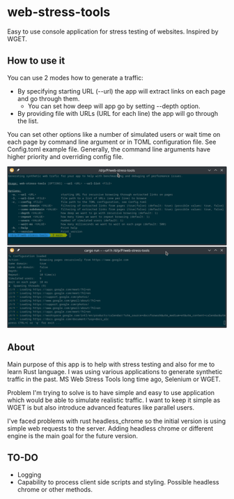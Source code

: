 # web-stress-tools
Easy to use console application for stress testing of websites.
Inspired by WGET. 

## How to use it

You can use 2 modes how to generate a traffic:

* By specifying starting URL (--url) the app will extract links on each page and go through them. 
  * You can set how deep will app go by setting --depth option.
* By providing file with URLs (URL for each line) the app will go through the list. 

You can set other options like a number of simulated users or wait time on each page by command line argument or in TOML configuration file. See Config.toml example file.
Generally, the command line arguments have higher priority and overriding config file.

![Usage](assets/help.png)
![Example](assets/demo.png)

## About

Main purpose of this app is to help with stress testing and also for me to learn Rust language. 
I was using various applications to generate synthetic traffic in the past. MS Web Stress Tools long time ago, Selenium or WGET. 

Problem I'm trying to solve is to have simple and easy to use application which would be able to simulate realistic traffic. 
I want to keep it simple as WGET is but also introduce advanced features like parallel users. 

I've faced problems with rust headless_chrome so the initial version is using simple web requests to the server. 
Adding headless chrome or different engine is the main goal for the future version. 

## TO-DO

* Logging
* Capability to process client side scripts and styling. Possible headless chrome or other methods. 
